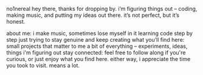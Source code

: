 no1nereal
hey there, thanks for dropping by. i’m figuring things out – coding, making music, and putting my ideas out there.
it’s not perfect, but it’s honest.

about me:
i make music, sometimes lose myself in it
learning code step by step
just trying to stay genuine and keep creating
what you’ll find here:
small projects that matter to me
a bit of everything – experiments, ideas, things i'm figuring out
stay connected:
feel free to follow along if you're curious, or just enjoy what you find here. either way, i appreciate the time you took to visit. means a lot.

